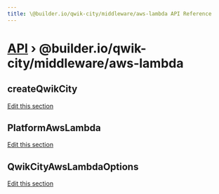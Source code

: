 ```yaml
---
title: \@builder.io/qwik-city/middleware/aws-lambda API Reference
---
```


# [API](/api) &rsaquo; @builder.io/qwik-city/middleware/aws-lambda

## createQwikCity

[Edit this section](https://github.com/QwikDev/qwik/tree/main/packages/qwik-city/src/middleware/aws-lambda/index.ts)

## PlatformAwsLambda

[Edit this section](https://github.com/QwikDev/qwik/tree/main/packages/qwik-city/src/middleware/aws-lambda/index.ts)

## QwikCityAwsLambdaOptions

[Edit this section](https://github.com/QwikDev/qwik/tree/main/packages/qwik-city/src/middleware/aws-lambda/index.ts)
